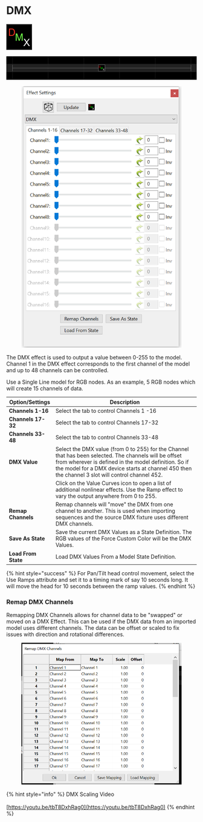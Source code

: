 # DMX

![Icon](<../../.gitbook/assets/image (994).png>)

![Sequencer Grid](<../../.gitbook/assets/image (405).png>)

<div data-full-width="true">

<figure><img src="../../.gitbook/assets/image (1).png" alt="" width="461"><figcaption></figcaption></figure>

</div>

The DMX effect is used to output a value between 0-255 to the model. Channel 1 in the DMX effect corresponds to the first channel of the model and up to 48 channels can be controlled.

Use a Single Line model for RGB nodes. As an example, 5 RGB nodes which will create 15 channels of data.

| **Option/Settings** | Description                                                                                                                                                                                                                                                           |
| ------------------- | --------------------------------------------------------------------------------------------------------------------------------------------------------------------------------------------------------------------------------------------------------------------- |
| **Channels  1-16**  | Select the tab to control Channels 1 -16                                                                                                                                                                                                                              |
| **Channels 17-32**  | Select the tab to control Channels 17-32                                                                                                                                                                                                                              |
| **Channels 33-48**  | Select the tab to control Channels 33-48                                                                                                                                                                                                                              |
| **DMX Value**       | Select the DMX value (from 0 to 255) for the Channel that has been selected.  The channels will be offset from wherever is defined in the model definition.  So if the model for a DMX device starts at channel 450 then the channel 3 slot will control channel 452. |
|                     | Click on the Value Curves icon to open a list of additional nonlinear effects.  Use the Ramp effect to vary the output anywhere from 0 to 255.                                                                                                                        |
| **Remap Channels**  | Remap channels will "move" the DMX from one channel to another. This is used when importing sequences and the source DMX fixture uses different DMX channels.                                                                                                         |
| **Save As State**   | Save the current DMX Values as a State Definition. The RGB values of the Force Custom Color will be the DMX Values.                                                                                                                                                   |
| **Load From State** | Load DMX Values From a Model State Definition.                                                                                                                                                                                                                        |

{% hint style="success" %}
For Pan/Tilt head control movement, select the Use Ramps attribute and set it to a timing mark of say 10 seconds long. It will move the head for 10 seconds between the ramp values.
{% endhint %}

### Remap DMX Channels

Remapping DMX Channels allows for channel data to be "swapped" or moved on a DMX Effect. This can be used if the DMX data from an imported model uses different channels. The data can be offset or scaled to fix issues with direction and rotational differences.

<div data-full-width="true">

<figure><img src="../../.gitbook/assets/image (2).png" alt=""><figcaption></figcaption></figure>

</div>



{% hint style="info" %}
DMX Scaling Video\
\
[https://youtu.be/tbT8DxhRag0](https://youtu.be/tbT8DxhRag0)
{% endhint %}
